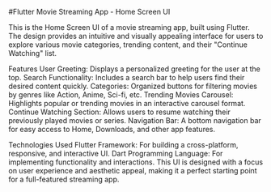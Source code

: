 #Flutter Movie Streaming App - Home Screen UI

This is the Home Screen UI of a movie streaming app, built using Flutter. The design provides an intuitive and visually appealing interface for users to explore various movie categories, trending content, and their "Continue Watching" list.

Features
User Greeting: 
Displays a personalized greeting for the user at the top. 
Search Functionality: Includes a search bar to help users find their desired content quickly.
Categories: Organized buttons for filtering movies by genres like Action, Anime, Sci-fi, etc.
Trending Movies Carousel: Highlights popular or trending movies in an interactive carousel format.
Continue Watching Section: Allows users to resume watching their previously played movies or series.
Navigation Bar: A bottom navigation bar for easy access to Home, Downloads, and other app features.

Technologies Used
Flutter Framework: 
For building a cross-platform, responsive, and interactive UI.
Dart Programming Language: For implementing functionality and interactions.
This UI is designed with a focus on user experience and aesthetic appeal, making it a perfect starting point for a full-featured streaming app.




